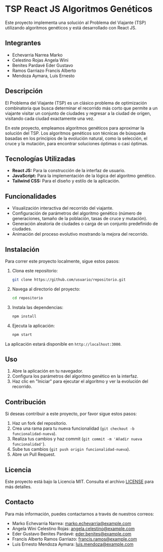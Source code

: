 # TSP React JS Algoritmos Genéticos

Este proyecto implementa una solución al Problema del Viajante (TSP) utilizando algoritmos genéticos y está desarrollado con React JS.

## Integrantes

- Echevarria Narrea Marko
- Celestino Rojas Angela Wini
- Benites Pardavé Eder Gustavo
- Ramos Garriazo Francis Alberto
- Mendoza Aymara, Luis Ernesto

## Descripción

El Problema del Viajante (TSP) es un clásico problema de optimización combinatoria que busca determinar el recorrido más corto que permite a un viajante visitar un conjunto de ciudades y regresar a la ciudad de origen, visitando cada ciudad exactamente una vez.

En este proyecto, empleamos algoritmos genéticos para aproximar la solución del TSP. Los algoritmos genéticos son técnicas de búsqueda basadas en los principios de la evolución natural, como la selección, el cruce y la mutación, para encontrar soluciones óptimas o casi óptimas.

## Tecnologías Utilizadas

- **React JS:** Para la construcción de la interfaz de usuario.
- **JavaScript:** Para la implementación de la lógica del algoritmo genético.
- **Tailwind CSS:** Para el diseño y estilo de la aplicación.

## Funcionalidades

- Visualización interactiva del recorrido del viajante.
- Configuración de parámetros del algoritmo genético (número de generaciones, tamaño de la población, tasas de cruce y mutación).
- Generación aleatoria de ciudades o carga de un conjunto predefinido de ciudades.
- Animación del proceso evolutivo mostrando la mejora del recorrido.

## Instalación

Para correr este proyecto localmente, sigue estos pasos:

1. Clona este repositorio:

    ```bash
    git clone https://github.com/usuario/repositorio.git
    ```

2. Navega al directorio del proyecto:

    ```bash
    cd repositorio
    ```

3. Instala las dependencias:

    ```bash
    npm install
    ```

4. Ejecuta la aplicación:

    ```bash
    npm start
    ```

La aplicación estará disponible en `http://localhost:3000`.

## Uso

1. Abre la aplicación en tu navegador.
2. Configura los parámetros del algoritmo genético en la interfaz.
3. Haz clic en "Iniciar" para ejecutar el algoritmo y ver la evolución del recorrido.

## Contribución

Si deseas contribuir a este proyecto, por favor sigue estos pasos:

1. Haz un fork del repositorio.
2. Crea una rama para tu nueva funcionalidad (`git checkout -b funcionalidad-nueva`).
3. Realiza tus cambios y haz commit (`git commit -m 'Añadir nueva funcionalidad'`).
4. Sube tus cambios (`git push origin funcionalidad-nueva`).
5. Abre un Pull Request.

## Licencia

Este proyecto está bajo la Licencia MIT. Consulta el archivo [LICENSE](./LICENSE) para más detalles.

## Contacto

Para más información, puedes contactarnos a través de nuestros correos:

- Marko Echevarria Narrea: marko.echevarria@example.com
- Angela Wini Celestino Rojas: angela.celestino@example.com
- Eder Gustavo Benites Pardavé: eder.benites@example.com
- Francis Alberto Ramos Garriazo: francis.ramos@example.com
- Luis Ernesto Mendoza Aymara: luis.mendoza@example.com
